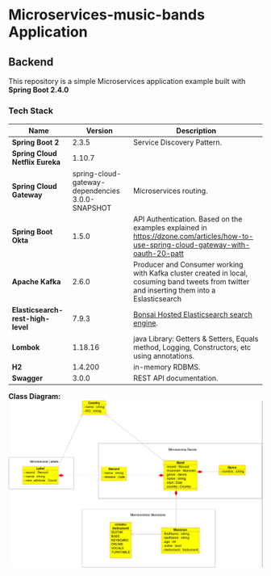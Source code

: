 # Microservices-music-bands Application

## Backend
This repository is a simple Microservices application example built with **Spring Boot 2.4.0**

### Tech Stack 

| Name | Version | Description |
| --- | --- | --- |
| **Spring Boot 2** | 2.3.5 | Service Discovery Pattern. |
| **Spring Cloud Netflix Eureka** | 1.10.7 |
| **Spring Cloud Gateway** | spring-cloud-gateway-dependencies 3.0.0-SNAPSHOT | Microservices routing. |
| **Spring Boot Okta** | 1.5.0 | API Authentication. Based on the examples explained in https://dzone.com/articles/how-to-use-spring-cloud-gateway-with-oauth-20-patt |
| **Apache Kafka** | 2.6.0 | Producer and Consumer working with Kafka cluster created in local, cosuming band tweets from twitter and inserting them into a Eslasticsearch |
| **Elasticsearch-rest-high-level** | 7.9.3 | [Bonsai Hosted Elasticsearch search engine](https://bonsai.io/). |
| **Lombok** | 1.18.16 | java Library: Getters & Setters, Equals method, Logging, Constructors, etc using annotations. | 
| **H2** | 1.4.200 |  in-memory RDBMS. |
| **Swagger** | 3.0.0 | REST API documentation. |

**Class Diagram:**
![Alt text](/class_diagram.jpeg?raw=true "Class diagram")
